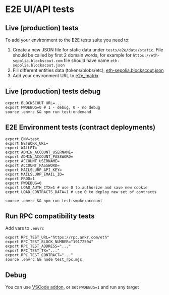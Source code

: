 # E2E UI/API tests

## Live (production) tests
To add your environment to the E2E tests suite you need to:
1. Create a new JSON file for static data under `tests/e2e/data/static`.
   File should be called by first 2 domain words, for example for `https://eth-sepolia.blockscout.com` file should have name `eth-sepolia.blockscout.json`
2. Fill different entities data (tokens/blobs/etc), [eth-sepolia.blockscout.json](tests/e2e/static/eth-sepolia.blockscout.json)
3. Add your environment URL to [e2e_matrix](.github/workflows/e2e_matrix.yaml)

## Live (production) tests debug
```
export BLOCKSCOUT_URL=...
export PWDEBUG=0 # 1 - debug, 0 - no debug
source .envrc && npm run test:ondemand
```

## E2E Environment tests (contract deployments)
```
export ENV=test
export NETWORK_URL=
export WALLET=
export ADMIN_ACCOUNT_USERNAME=
export ADMIN_ACCOUNT_PASSWORD=
export ACCOUNT_USERNAME=
export ACCOUNT_PASSWORD=
export MAILSLURP_API_KEY=
export MAILSLURP_EMAIL_ID=
export PROD=1
export PWDEBUG=0
export LOAD_AUTH_CTX=1 # use 0 to authorize and save new cookie
export LOAD_CONTRACTS_DATA=1 # use 0 to deploy new set of contracts

source .envrc && npm run test:smoke:account
```

## Run RPC compatibility tests
Add vars to `.envrc`
```
export RPC_TEST_URL="https://rpc.ankr.com/eth"
export RPC_TEST_BLOCK_NUMBER="19172504"
export RPC_TEST_ADDRESS="..."
export RPC_TEST_TX="..."
export RPC_TEST_CONTRACT="..."
source .envrc && node test_rpc.mjs
```

## Debug
You can use [VSCode addon](https://marketplace.visualstudio.com/items?itemName=ms-playwright.playwright), or set `PWDEBUG=1` and run any target
